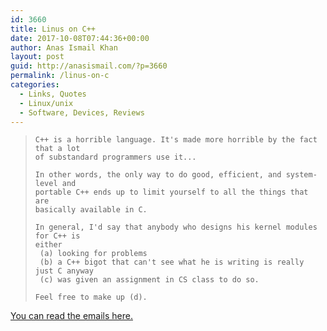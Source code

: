 ```yaml
---
id: 3660
title: Linus on C++
date: 2017-10-08T07:44:36+00:00
author: Anas Ismail Khan
layout: post
guid: http://anasismail.com/?p=3660
permalink: /linus-on-c
categories:
  - Links, Quotes
  - Linux/unix
  - Software, Devices, Reviews
---
```

>     C++ is a horrible language. It's made more horrible by the fact that a lot 
>     of substandard programmers use it...
> 
>     In other words, the only way to do good, efficient, and system-level and 
>     portable C++ ends up to limit yourself to all the things that are 
>     basically available in C.
> 
>     In general, I'd say that anybody who designs his kernel modules for C++ is 
>     either 
>      (a) looking for problems
>      (b) a C++ bigot that can't see what he is writing is really just C anyway
>      (c) was given an assignment in CS class to do so.
>     
>     Feel free to make up (d).

[You can read the emails here.](http://harmful.cat-v.org/software/c++/linus)